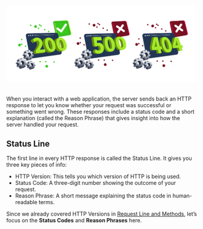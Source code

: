 <div style="text-align: center;">
  <img src="../assets/07. HTTP Response - Status Line and Status Codes/status.png">
</div>

<br>

When you interact with a web application, the server sends back an HTTP response to let you know whether your request was successful or something went wrong. These responses include a status code and a short explanation (called the Reason Phrase) that gives insight into how the server handled your request.

## Status Line

The first line in every HTTP response is called the Status Line. It gives you three key pieces of info:

- HTTP Version: This tells you which version of HTTP is being used.
- Status Code: A three-digit number showing the outcome of your request.
- Reason Phrase: A short message explaining the status code in human-readable terms.

Since we already covered HTTP Versions in [Request Line and Methods](../5.%20HTTP%20Request%20-%20Request%20Line%20and%20Methods/5.1.%20HTTP%20Request.md), let’s focus on the **Status Codes** and **Reason Phrases** here.